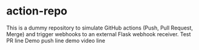 # action-repo

This is a dummy repository to simulate GitHub actions (Push, Pull Request, Merge) and trigger webhooks to an external Flask webhook receiver. 
T e s t   P R   l i n e 
 
 D e m o   p u s h   l i n e  
   d e m o   v i d e o   l i n e  
 